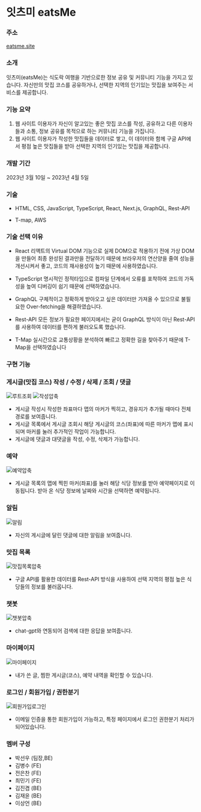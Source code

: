 
# 잇츠미 eatsMe

### 주소
[eatsme.site](https://eatsme.site/)

### 소개
잇츠미(eatsMe)는 식도락 여행을 기반으로한 정보 공유 및 커뮤니티 기능을 가지고 있습니다.
자신만의 맛집 코스를 공유하거나, 선택한 지역의 인기있는 맛집을 보여주는 서비스를 제공합니다.

### 기능 요약

1. 웹 사이트 이용자가 자신이 알고있는 좋은 맛집 코스를 작성, 공유하고 다른 이용자들과 소통, 정보 공유를 목적으로 하는 커뮤니티 기능을 가집니다.
2. 웹 사이트 이용자가 작성한 맛집들을 데이터로 쌓고, 이 데이터와 함께 구글 API에서 평점 높은 맛집들을 받아 선택한 지역의 인기있는 맛집을 제공합니다.

### 개발 기간
2023년 3월 10일 ~ 2023년 4월 5일

### 기술

- HTML, CSS, JavaScript, TypeScript, React, Next.js, GraphQL, Rest-API

- T-map, AWS

### 기술 선택 이유

- React
  리액트의 Virtual DOM 기능으로 실제 DOM으로 적용하기 전에 가상 DOM을 만들어 최종 완성된 결과만을 전달하기 때문에 브라우저의 연산양을 줄여 성능을 개선시켜서 좋고, 코드의 재사용성이 높기 때문에 사용하였습니다.

- TypeScript
  명시적인 정적타입으로 컴파일 단계에서 오류를 포착하여 코드의 가독성을 높여 디버깅이 쉽기 때문에 선택하였습니다.

- GraphQL
  구체적이고 정확하게 받아오고 싶은 데이터만 가져올 수 있으므로 불필요한 Over-fetching을 해결하였습니다.

- Rest-API
  모든 정보가 필요한 페이지에서는 굳이 GraphQL 방식이 아닌 Rest-API를 사용하여 데이터를 편하게 불러오도록 했습니다.

- T-Map
  실시간으로 교통상황을 분석하여 빠르고 정확한 길을 찾아주기 때문에 T-Map을 선택하였습니다

### 구현 기능

### 게시글(맛집 코스) 작성 / 수정 / 삭제 / 조회 / 댓글

![루트조회](https://user-images.githubusercontent.com/119851517/234808225-90d74de1-95a3-4fa9-b7fd-ac57cd5fc31c.gif)
![작성압축](https://user-images.githubusercontent.com/119851517/234807907-a87f10de-f1ad-4521-82a3-399c7f794071.gif)

- 게시글 작성시 작성한 좌표마다 맵의 마커가 찍히고, 경유지가 추가될 때마다 전체 경로를 보여줍니다.
- 게시글 목록에서 게시글 조회시 해당 게시글의 코스(좌표)에 따른 마커가 맵에 표시되며 마커를 눌러 추가적인 작업이 가능합니다.
- 게시글에 댓글과 대댓글을 작성, 수정, 삭제가 가능합니다.

### 예약

![예약압축](https://user-images.githubusercontent.com/119851517/234807983-4a9183e9-9322-4e57-9319-cf0674df81c4.gif)

- 게시글 목록의 맵에 찍힌 마커(좌표)를 눌러 해당 식당 정보를 받아 예약페이지로 이동됩니다.
  받아 온 식당 정보에 날짜와 시간을 선택하면 예약됩니다.
 
### 알림

![알림](https://user-images.githubusercontent.com/119851517/234808014-be7b1361-3855-426c-a7ea-aa44f4a3c322.gif)

- 자신의 게시글에 달린 댓글에 대한 알림을 보여줍니다.

### 맛집 목록

![맛집목록압축](https://user-images.githubusercontent.com/119851517/234808051-4b666e70-2322-4f69-b2f2-745b112ad234.gif)

- 구글 API를 활용한 데이터를 Rest-API 방식을 사용하여 선택 지역의 평점 높은 식당들의 정보를 불러옵니다.

### 챗봇

![챗봇압축](https://user-images.githubusercontent.com/119851517/234808084-732adaa2-9e83-4b47-8a6f-a8c8f9f24409.gif)

- chat-gpt와 연동되어 검색에 대한 응답을 보여줍니다.

### 마이페이지

![마이페이지](https://user-images.githubusercontent.com/119851517/234813085-bb38dd88-7108-4836-96a2-e18661fee108.gif)

- 내가 쓴 글, 찜한 게시글(코스), 예약 내역을 확인할 수 있습니다.

### 로그인 / 회원가입 / 권한분기

![회원가입로그인](https://user-images.githubusercontent.com/119851517/234808125-10c47644-3a17-4c15-980f-393f8f9a4b8c.gif)

- 이메일 인증을 통한 회원가입이 가능하고, 특정 페이지에서 로그인 권한분기 처리가 되어있습니다.

### 멤버 구성

- 박선우 (팀장,BE)
- 김병수 (FE)
- 전은찬 (FE)
- 최민기 (FE)
- 김진겸 (BE)
- 김재윤 (BE)
- 이상언 (BE)
